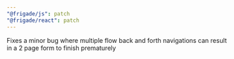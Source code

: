 ```yaml
---
"@frigade/js": patch
"@frigade/react": patch
---
```


Fixes a minor bug where multiple flow back and forth navigations can result in a 2 page form to finish prematurely
